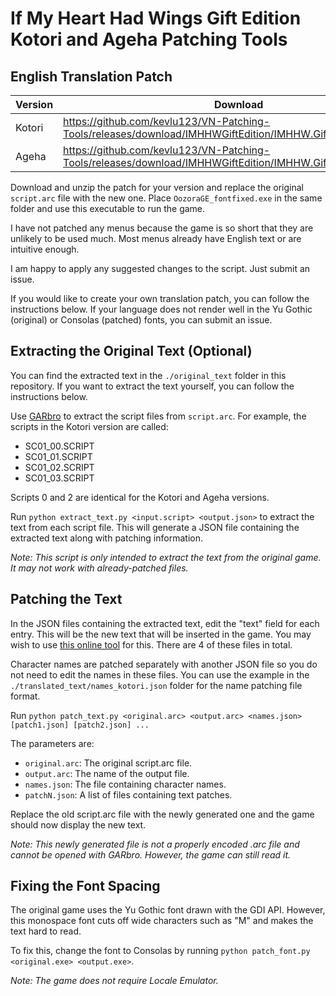 # If My Heart Had Wings Gift Edition Kotori and Ageha Patching Tools

## English Translation Patch

| Version | Download |
|---------|----------|
| Kotori  | <https://github.com/kevlu123/VN-Patching-Tools/releases/download/IMHHWGiftEdition/IMHHW.Gift.Edition.Kotori.zip> |
| Ageha   | <https://github.com/kevlu123/VN-Patching-Tools/releases/download/IMHHWGiftEdition/IMHHW.Gift.Edition.Ageha.zip>  |

Download and unzip the patch for your version and replace the original `script.arc` file with the new one. Place `OozoraGE_fontfixed.exe` in the same folder and use this executable to run the game.

I have not patched any menus because the game is so short that they are unlikely to be used much. Most menus already have English text or are intuitive enough.

I am happy to apply any suggested changes to the script. Just submit an issue.

If you would like to create your own translation patch, you can follow the instructions below. If your language does not render well in the Yu Gothic (original) or Consolas (patched) fonts, you can submit an issue.

## Extracting the Original Text (Optional)

You can find the extracted text in the `./original_text` folder in this repository. If you want to extract the text yourself, you can follow the instructions below.

Use [GARbro](https://github.com/morkt/GARbro) to extract the script files from `script.arc`. For example, the scripts in the Kotori version are called:

- SC01_00.SCRIPT
- SC01_01.SCRIPT
- SC01_02.SCRIPT
- SC01_03.SCRIPT

Scripts 0 and 2 are identical for the Kotori and Ageha versions.

Run `python extract_text.py <input.script> <output.json>` to extract the text from each script file. This will generate a JSON file containing the extracted text along with patching information.

_Note: This script is only intended to extract the text from the original game. It may not work with already-patched files._

## Patching the Text

In the JSON files containing the extracted text, edit the "text" field for each entry. This will be the new text that will be inserted in the game. You may wish to use [this online tool](https://sodeve.net/sencha/json-table-editor/) for this. There are 4 of these files in total.

Character names are patched separately with another JSON file so you do not need to edit the names in these files. You can use the example in the `./translated_text/names_kotori.json` folder for the name patching file format.

Run `python patch_text.py <original.arc> <output.arc> <names.json> [patch1.json] [patch2.json] ...`

The parameters are:
- `original.arc`: The original script.arc file.
- `output.arc`: The name of the output file.
- `names.json`: The file containing character names.
- `patchN.json`: A list of files containing text patches.

Replace the old script.arc file with the newly generated one and the game should now display the new text.

_Note: This newly generated file is not a properly encoded .arc file and cannot be opened with GARbro. However, the game can still read it._

## Fixing the Font Spacing

The original game uses the Yu Gothic font drawn with the GDI API. However, this monospace font cuts off wide characters such as "M" and makes the text hard to read.

To fix this, change the font to Consolas by running `python patch_font.py <original.exe> <output.exe>`.

_Note: The game does not require Locale Emulator._
